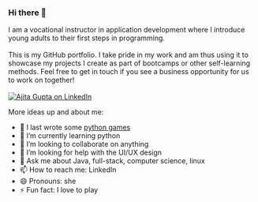 ### Hi there 👋

I am a vocational instructor in application development where I introduce young adults to their first steps in programming.<br/><br/>
This is my GitHub portfolio. I take pride in my work and am thus using it to showcase my projects I create as part of bootcamps or other self-learning methods.
Feel free to get in touch if you see a business opportunity for us to work on together!
<br><br>
[![Ajita Gupta on LinkedIn](https://img.shields.io/badge/LinkedIn-0077B5?style=for-the-badge&logo=linkedin&logoColor=white)](https://www.linkedin.com/in/ajita-gupta-430900109/)

<!--
**ajitagupta/ajitagupta** is a ✨ _special_ ✨ repository because its `README.md` (this file) appears on your GitHub profile.
-->

More ideas up and about me:

- 🔭 I last wrote some [python games](https://github.com/ajitagupta/games-in-python)
- 🌱 I’m currently learning python
- 👯 I’m looking to collaborate on anything
- 🤔 I’m looking for help with the UI/UX design
- 💬 Ask me about Java, full-stack, computer science, linux
- 📫 How to reach me: LinkedIn
- 😄 Pronouns: she
- ⚡ Fun fact: I love to play

